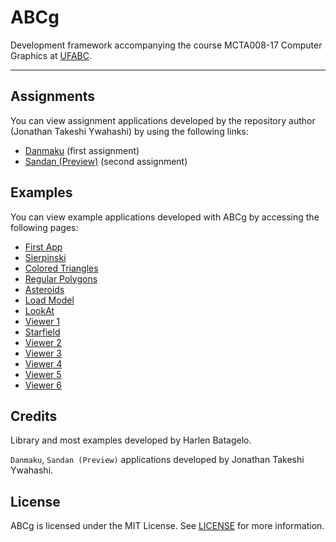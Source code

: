 # ABCg

Development framework accompanying the course MCTA008-17 Computer Graphics at [UFABC](https://www.ufabc.edu.br/).

----

## Assignments

You can view assignment applications developed by the repository author (Jonathan Takeshi Ywahashi) by using the following links:

- [Danmaku](examples/danmaku) (first assignment)
- [Sandan (Preview)](examples/sandanpreview) (second assignment)

## Examples

You can view example applications developed with ABCg by accessing the following pages:

- [First App](https://hirusora.github.io/abcg/firstapp)
- [Sierpinski](https://hirusora.github.io/abcg/sierpinski)
- [Colored Triangles](https://hirusora.github.io/abcg/coloredtriangles)
- [Regular Polygons](https://hirusora.github.io/abcg/regularpolygons)
- [Asteroids](https://hirusora.github.io/abcg/asteroids)
- [Load Model](https://hirusora.github.io/abcg/loadmodel)
- [LookAt](https://hirusora.github.io/abcg/lookat)
- [Viewer 1](https://hirusora.github.io/abcg/viewer1/)
- [Starfield](https://hirusora.github.io/abcg/starfield/)
- [Viewer 2](https://hirusora.github.io/abcg/viewer2/)
- [Viewer 3](https://hirusora.github.io/abcg/viewer3/)
- [Viewer 4](https://hirusora.github.io/abcg/viewer4/)
- [Viewer 5](https://hirusora.github.io/abcg/viewer5/)
- [Viewer 6](https://hirusora.github.io/abcg/viewer6/)

## Credits

Library and most examples developed by Harlen Batagelo.

`Danmaku`, `Sandan (Preview)` applications developed by Jonathan Takeshi Ywahashi.

## License

ABCg is licensed under the MIT License. See [LICENSE](https://github.com/hbatagelo/abcg/blob/main/LICENSE) for more information.
